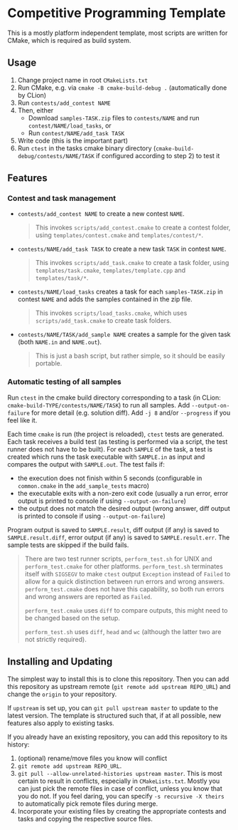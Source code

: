 # Competitive Programming Template

This is a mostly platform independent template, most scripts are written for CMake, which is required as build system.

## Usage

1. Change project name in root `CMakeLists.txt`
2. Run CMake, e.g. via `cmake -B cmake-build-debug .` (automatically done by CLion)
3. Run `contests/add_contest NAME`
4. Then, either
    * Download `samples-TASK.zip` files to `contests/NAME` and run `contest/NAME/load_tasks`, or
    * Run `contest/NAME/add_task TASK`
5. Write code (this is the important part)
6. Run `ctest` in the tasks cmake binary directory (`cmake-build-debug/contests/NAME/TASK` if configured according to step 2) to test it

## Features

### Contest and task management

* `contests/add_contest NAME` to create a new contest `NAME`.
  > This invokes `scripts/add_contest.cmake` to create a contest folder, using `templates/contest.cmake` and `templates/contest/*`.
* `contests/NAME/add_task TASK` to create a new task `TASK` in contest `NAME`.
  > This invokes `scripts/add_task.cmake` to create a task folder, using `templates/task.cmake`, `templates/template.cpp` and `templates/task/*`.
* `contests/NAME/load_tasks` creates a task for each `samples-TASK.zip` in contest `NAME` and adds the samples contained in the zip file.
  > This invokes `scripts/load_tasks.cmake`, which uses `scripts/add_task.cmake` to create task folders.
* `contests/NAME/TASK/add_sample NAME` creates a sample for the given task (both `NAME.in` and `NAME.out`).
  > This is just a bash script, but rather simple, so it should be easily portable.

### Automatic testing of all samples

Run `ctest` in the cmake build directory corresponding to a task (in CLion: `cmake-build-TYPE/contests/NAME/TASK`) to run all samples. Add `--output-on-failure` for more detail (e.g. solution diff). Add `-j 8` and/or `--progress` if you feel like it.

Each time `cmake` is run (the project is reloaded), `ctest` tests are generated.
Each task receives a build test (as testing is performed via a script, the test runner does not have to be built).
For each `SAMPLE` of the task, a test is created which runs the task executable with `SAMPLE.in` as input and compares the output with `SAMPLE.out`.
The test fails if:

* the execution does not finish within 5 seconds (configurable in `common.cmake` in the `add_sample_tests` macro)
* the executable exits with a non-zero exit code (usually a run error, error output is printed to console if using `--output-on-failure`)
* the output does not match the desired output (wrong answer, diff output is printed to console if using `--output-on-failure`)

Program output is saved to `SAMPLE.result`, diff output (if any) is saved to `SAMPLE.result.diff`, error output (if any) is saved to `SAMPLE.result.err`.
The sample tests are skipped if the build fails.

> There are two test runner scripts, `perform_test.sh` for UNIX and `perform_test.cmake` for other platforms. `perform_test.sh` terminates itself with `SIGSEGV` to make `ctest` output `Exception` instead of `Failed` to allow for a quick distinction between run errors and wrong answers. `perform_test.cmake` does not have this capability, so both run errors and wrong answers are reported as `Failed`.
>
> `perform_test.cmake` uses `diff` to compare outputs, this might need to be changed based on the setup.
>
> `perform_test.sh` uses `diff`, `head` and `wc` (although the latter two are not strictly required).

## Installing and Updating

The simplest way to install this is to clone this repository.
Then you can add this repository as upstream remote (`git remote add upstream REPO_URL`) and change the `origin` to your repository.

If `upstream` is set up, you can `git pull upstream master` to update to the latest version.
The template is structured such that, if at all possible, new features also apply to existing tasks.

If you already have an existing repository, you can add this repository to its history:
1. (optional) rename/move files you know will conflict
2. `git remote add upstream REPO_URL`.
3. `git pull --allow-unrelated-histories upstream master`.
   This is most certain to result in conflicts, especially in `CMakeLists.txt`.
   Mostly you can just pick the remote files in case of conflict, unless you know that you do not.
   If you feel daring, you can specify `-s recursive -X theirs` to automatically pick remote files during merge.
4. Incorporate your existing files by creating the appropriate contests and tasks and copying the respective source files.


